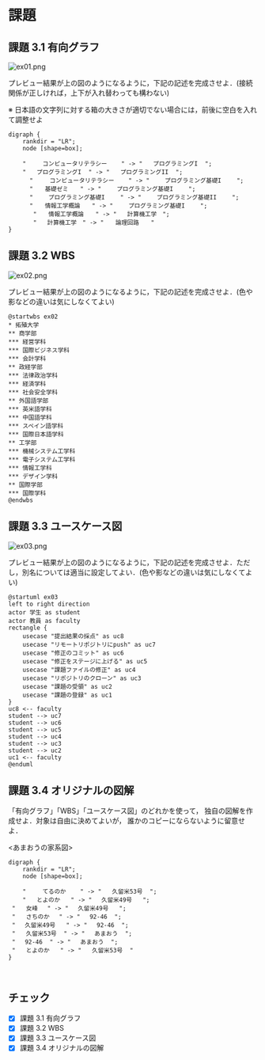 # 課題

## 課題 3.1 有向グラフ

![ex01.png](ex01.png)

プレビュー結果が上の図のようになるように，下記の記述を完成させよ．(接続関係が正しければ，上下が入れ替わっても構わない)

※ 日本語の文字列に対する箱の大きさが適切でない場合には，前後に空白を入れて調整せよ

```graphviz
digraph {
    rankdir = "LR";
    node [shape=box];

    "   　コンピュータリテラシー    " -> "   プログラミングI  ";
    "   プログラミングI  " -> "   プログラミングII  ";
      "   　コンピュータリテラシー    " -> " 　　プログラミング基礎I 　　";
      "　　基礎ゼミ　　" -> " 　　プログラミング基礎I 　　";
      " 　　プログラミング基礎I 　　" -> " 　　プログラミング基礎II 　　";
      "　　情報工学概論　　" -> " 　　プログラミング基礎I 　　";
       "　　情報工学概論　　" -> "   計算機工学　";
       "   計算機工学　" -> "　　論理回路　　"
}
```

## 課題 3.2 WBS

![ex02.png](ex02.png)

プレビュー結果が上の図のようになるように，下記の記述を完成させよ．(色や影などの違いは気にしなくてよい)

```plantUML
@startwbs ex02
* 拓殖大学
** 商学部
*** 経営学科
*** 国際ビジネス学科
*** 会計学科
** 政経学部
*** 法律政治学科
*** 経済学科
*** 社会安全学科
** 外国語学部
*** 英米語学科
*** 中国語学科
*** スペイン語学科
*** 国際日本語学科
** 工学部
*** 機械システム工学科
*** 電子システム工学科
*** 情報工学科
*** デザイン学科
** 国際学部
*** 国際学科
@endwbs
```

## 課題 3.3 ユースケース図

![ex03.png](ex03.png)

プレビュー結果が上の図のようになるように，下記の記述を完成させよ．ただし，別名については適当に設定してよい．(色や影などの違いは気にしなくてよい)

```plantUML
@startuml ex03
left to right direction
actor 学生 as student
actor 教員 as faculty
rectangle {
    usecase "提出結果の採点" as uc8
    usecase "リモートリポジトリにpush" as uc7
    usecase "修正のコミット" as uc6
    usecase "修正をステージに上げる" as uc5
    usecase "課題ファイルの修正" as uc4
    usecase "リポジトリのクローン" as uc3
    usecase "課題の受領" as uc2
    usecase "課題の登録" as uc1
}
uc8 <-- faculty
student --> uc7
student --> uc6
student --> uc5
student --> uc4
student --> uc3
student --> uc2
uc1 <-- faculty
@enduml
```

## 課題 3.4 オリジナルの図解

「有向グラフ」「WBS」「ユースケース図」のどれかを使って，
独自の図解を作成せよ．対象は自由に決めてよいが，
誰かのコピーにならないように留意せよ．

<あまおうの家系図>

```graphviz
digraph {
    rankdir = "LR";
    node [shape=box];

    "   　てるのか    " -> "   久留米53号  ";
    "   とよのか   " -> " 　久留米49号   ";    
 "   女峰　 " -> " 　久留米49号   ";  
 "   さちのか　 " -> " 　92-46  ";    
 " 　久留米49号   " -> " 　92-46  ";  
 "   久留米53号  " -> " 　あまおう  ";
 " 　92-46  " -> " 　あまおう  ";
 "   とよのか   " -> "   久留米53号  "
}



```


## チェック
- [x] 課題 3.1 有向グラフ
- [x] 課題 3.2 WBS
- [x] 課題 3.3 ユースケース図
- [x] 課題 3.4 オリジナルの図解
